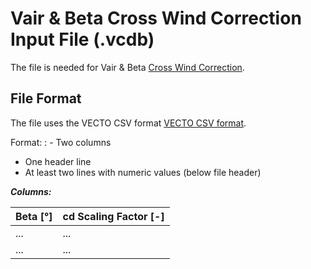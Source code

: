 Vair & Beta Cross Wind Correction Input File (.vcdb)
====================================================

The file is needed for Vair & Beta [Cross Wind Correction](#cross-wind-correction).

File Format
-----------

The file uses the VECTO CSV format [VECTO CSV format](#csv-format).

Format:
: -    Two columns
-    One header line
-    At least two lines with numeric values (below file header)

***Columns:***

| **Beta \[°\]**       | **cd Scaling Factor \[-\]** |
| ---------------------------- | ---------------------- |
| ...                          | ...                    |
| ...                          | ...                    |
